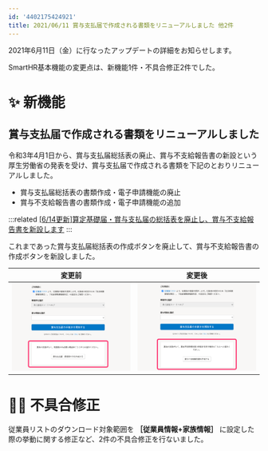 ```yaml
---
id: '4402175424921'
title: 2021/06/11 賞与支払届で作成される書類をリニューアルしました 他2件
---
```

2021年6月11日（金）に行なったアップデートの詳細をお知らせします。

SmartHR基本機能の変更点は、新機能1件・不具合修正2件でした。

# ✨ 新機能

## 賞与支払届で作成される書類をリニューアルしました

令和3年4月1日から、賞与支払届総括表の廃止、賞与不支給報告書の新設という厚生労働省の発表を受け、賞与支払届で作成される書類を下記のとおりリニューアルしました。

- 賞与支払届総括表の書類作成・電子申請機能の廃止
- 賞与不支給報告書の書類作成・電子申請機能の追加

:::related
[\[6/14更新\]算定基礎届・賞与支払届の総括表を廃止し、賞与不支給報告書を新設します](https://smarthr.jp/update/23748)
:::

これまであった賞与支払届総括表の作成ボタンを廃止して、賞与不支給報告書の作成ボタンを新設しました。

| 変更前 | 変更後 |
| --- | --- |
| ![](./C4984F49-A3F6-4184-946D-0F4B3726E998.png) | ![](./377096E0-C406-4BCB-BDFB-2F0D0FA02CA7.png) |

# 👨‍⚕️ 不具合修正

従業員リストのダウンロード対象範囲を **［従業員情報+家族情報］** に設定した際の挙動に関する修正など、2件の不具合修正を行ないました。
